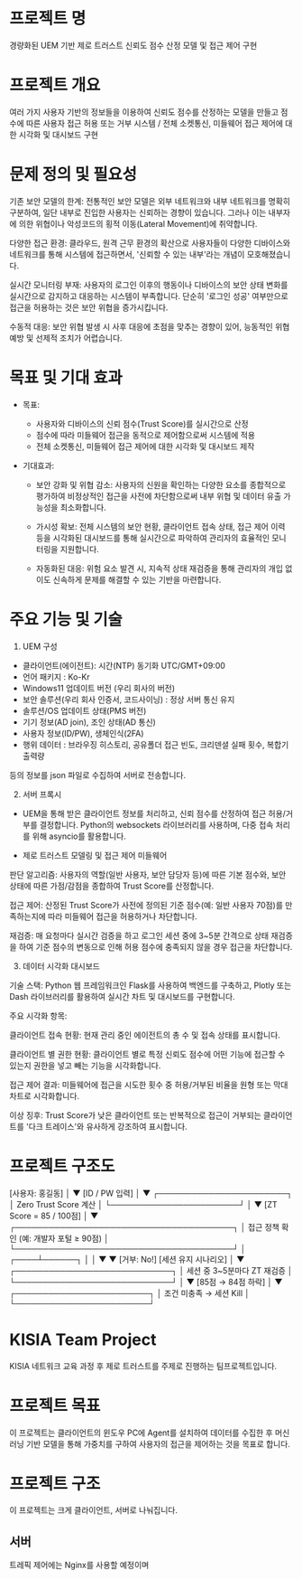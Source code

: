 # 프로젝트 명
경량화된 UEM 기반 제로 트러스트 신뢰도 점수 산정 모델 및 접근 제어 구현

# **프로젝트 개요**

여러 가지 사용자 기반의 정보들을 이용하여 신뢰도 점수를 산정하는 모델을 만들고 점수에 따른 사용자 접근 허용 또는 거부 시스템 / 전체 소켓통신, 미들웨어 접근 제어에 대한 시각화 및 대시보드 구현

# 문제 정의 및 필요성	

기존 보안 모델의 한계: 전통적인 보안 모델은 외부 네트워크와 내부 네트워크를 명확히 구분하여, 일단 내부로 진입한 사용자는 신뢰하는 경향이 있습니다. 그러나 이는 내부자에 의한 위협이나 악성코드의 횡적 이동(Lateral Movement)에 취약합니다.

다양한 접근 환경: 클라우드, 원격 근무 환경의 확산으로 사용자들이 다양한 디바이스와 네트워크를 통해 시스템에 접근하면서, '신뢰할 수 있는 내부'라는 개념이 모호해졌습니다.

실시간 모니터링 부재: 사용자의 로그인 이후의 행동이나 디바이스의 보안 상태 변화를 실시간으로 감지하고 대응하는 시스템이 부족합니다. 단순히 '로그인 성공' 여부만으로 접근을 허용하는 것은 보안 위협을 증가시킵니다.

수동적 대응: 보안 위협 발생 시 사후 대응에 초점을 맞추는 경향이 있어, 능동적인 위협 예방 및 선제적 조치가 어렵습니다.

# 목표 및 기대 효과

- 목표:
    - 사용자와 디바이스의 신뢰 점수(Trust Score)를 실시간으로 산정
    - 점수에 따라 미들웨어 접근을 동적으로 제어함으로써 시스템에 적용
    - 전체 소켓통신, 미들웨어 접근 제어에 대한 시각화 및 대시보드 제작

- 기대효과:
    - 보안 강화 및 위협 감소: 
	사용자의 신원을 확인하는 다양한 요소를 종합적으로 평가하여 비정상적인 접근을 사전에 차단함으로써 내부 위협 및 데이터 유출 가능성을 최소화합니다.

    - 가시성 확보: 
	전체 시스템의 보안 현황, 클라이언트 접속 상태, 접근 제어 이력 등을 시각화된 대시보드를 통해 실시간으로 파악하여 관리자의 효율적인 모니터링을 지원합니다.

    - 자동화된 대응: 
    위험 요소 발견 시, 지속적 상태 재검증을 통해 관리자의 개입 없이도 신속하게 문제를 해결할 수 있는 기반을 마련합니다.

# 주요 기능 및 기술

1. UEM 구성

- 클라이언트(에이전트): 시간(NTP) 동기화 UTC/GMT+09:00
- 언어 패키지 : Ko-Kr
- Windows11 업데이트 버전 (우리 회사의 버전)
- 보안 솔루션(우리 회사 인증서, 코드사이닝) : 정상 서버 통신 유지
- 솔루션/OS 업데이트 상태(PMS 버전)
- 기기 정보(AD join), 조인 상태(AD 통신)
- 사용자 정보(ID/PW), 생체인식(2FA)
- 행위 데이터 : 브라우징 히스토리, 공유폴더 접근 빈도, 크리덴셜 실패 횟수, 복합기 출력량 
  
등의 정보를 json 파일로 수집하여 서버로 전송합니다.

2. 서버 프록시

- UEM을 통해 받은 클라이언트 정보를 처리하고, 신뢰 점수를 산정하여 접근 허용/거부를 결정합니다. Python의 websockets 라이브러리를 사용하며, 다중 접속 처리를 위해 asyncio를 활용합니다.

- 제로 트러스트 모델링 및 접근 제어 미들웨어

판단 알고리즘: 사용자의 역할(일반 사용자, 보안 담당자 등)에 따른 기본 점수와, 보안 상태에 따른 가점/감점을 종합하여 Trust Score를 산정합니다.

접근 제어: 산정된 Trust Score가 사전에 정의된 기준 점수(예: 일반 사용자 70점)를 만족하는지에 따라 미들웨어 접근을 허용하거나 차단합니다.

재검증: 매 요청마다 실시간 검증을 하고 로그인 세션 중에 3~5분 간격으로 상태 재검증을 하여 기준 점수의 변동으로 인해 허용 점수에 충족되지 않을 경우 접근을 차단합니다.

3. 데이터 시각화 대시보드

기술 스택: Python 웹 프레임워크인 Flask를 사용하여 백엔드를 구축하고, Plotly 또는 Dash 라이브러리를 활용하여 실시간 차트 및 대시보드를 구현합니다.

주요 시각화 항목:

클라이언트 접속 현황: 현재 관리 중인 에이전트의 총 수 및 접속 상태를 표시합니다.

클라이언트 별 권한 현황: 클라이언트 별로 특정 신뢰도 점수에 어떤 기능에 접근할 수 있는지 권한을 넣고 빼는 기능을 시각화합니다.

접근 제어 결과: 미들웨어에 접근을 시도한 횟수 중 허용/거부된 비율을 원형 또는 막대 차트로 시각화합니다.

이상 징후: Trust Score가 낮은 클라이언트 또는 반복적으로 접근이 거부되는 클라이언트를 '다크 트레이스'와 유사하게 강조하여 표시합니다.


# 프로젝트 구조도

[사용자: 홍길동]
        │
        ▼
  [ID / PW 입력]
        │
        ▼
 ┌───────────────────────┐
 │ Zero Trust Score 계산 │
 └───────────────────────┘
        │
        ▼
   [ZT Score = 85 / 100점]
        │
        ▼
 ┌───────────────────────────────────────┐
 │ 접근 정책 확인 (예: 개발자 포털 ≥ 90점) │
 └───────────────────────────────────────┘
        │
   ┌────┴──────┐
   │           │
   ▼           ▼
[거부: No!]  [세션 유지 시나리오]
                 │
                 ▼
      ┌────────────────────────────┐
      │ 세션 중 3~5분마다 ZT 재검증 │
      └────────────────────────────┘
                 │
                 ▼
         [85점 → 84점 하락]
                 │
                 ▼
      ┌────────────────────────┐
      │ 조건 미충족 → 세션 Kill │
      └────────────────────────┘





# KISIA Team Project
KISIA 네트워크 교육 과정 후 제로 트러스트를 주제로 진행하는 팀프로젝트입니다.

# 프로젝트 목표
이 프로젝트는 클라이언트의 윈도우 PC에 Agent를 설치하여 데이터를 수집한 후 머신러닝 기반 모델을 통해 가중치를 구하여 사용자의 접근을 제어하는 것을 목표로 합니다.

# 프로젝트 구조
이 프로젝트는 크게 클라이언트, 서버로 나눠집니다.

## 서버
트레픽 제어에는 Nginx를 사용할 예정이며
